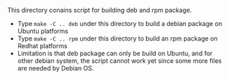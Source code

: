 This directory conains script for building deb and rpm package.
* Type `make -C .. deb` under this directory to build a debian package on Ubuntu platforms
* Type `make -C .. rpm` under this directory to build an rpm package on Redhat platforms
* Limitation is that deb package can only be build on Ubuntu, and for other debian system, the script cannot work yet since some more files are needed by Debian OS.
